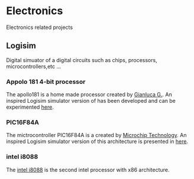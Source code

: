# Electronics
Electronics related projects

## Logisim
Digital simuator of a digital circuits such as chips, processors, microcontrollers,etc ...  

### Appolo 181 4-bit processor

The apollo181 is a home made processor created by [Gianluca G.](https://apollo181.wixsite.com/apollo181).
An inspired Logisim simulator version of has been developed and can be experimented
[here](https://github.com/ronandrevon/electronics/tree/master/logisim/appolo181).


### PIC16F84A

The mictrocontroller PIC16F84A is a created by [Microchip Technology](https://en.wikipedia.org/wiki/Microchip_Technology).
An inspired Logisim simulator version of this architecture is presented in 
[here](https://github.com/ronandrevon/electronics/tree/master/logisim/PIC16F84A).


### intel i8088

<!--
The [intel i8088](https://github.com/ronandrevon/electronics/tree/master/logisim/intel8088.pdf)
-->
The [intel i8088](file:///home/ronan/Documents/git/github/electronics/logisim/i8088/doc/i8088.pdf)
is the second intel processor with x86 architecture.